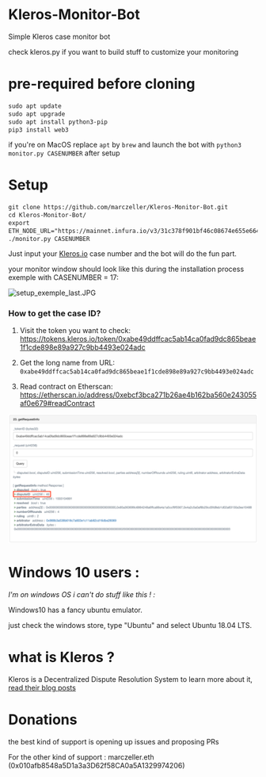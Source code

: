 # Kleros-Monitor-Bot
Simple Kleros case monitor bot

check kleros.py if you want to build stuff to customize your monitoring

# pre-required before cloning
```
sudo apt update
sudo apt upgrade
sudo apt install python3-pip
pip3 install web3
```
if you're on MacOS replace `apt` by `brew` and launch the bot with `python3 monitor.py CASENUMBER` after setup

# Setup
```
git clone https://github.com/marczeller/Kleros-Monitor-Bot.git
cd Kleros-Monitor-Bot/
export ETH_NODE_URL="https://mainnet.infura.io/v3/31c378f901bf46c08674e655e6640287"
./monitor.py CASENUMBER
```
Just input your [Kleros.io](https://kleros.io) case number and the bot will do the fun part.

your monitor window should look like this during the installation process exemple with CASENUMBER = 17:

![setup_exemple_last.JPG](https://github.com/marczeller/Kleros-Monitor-Bot/blob/master/setup_exemple_last.JPG)

### How to get the case ID?

1. Visit the token you want to check: https://tokens.kleros.io/token/0xabe49ddffcac5ab14ca0fad9dc865beae1f1cde898e89a927c9bb4493e024adc

2. Get the long name from URL: `0xabe49ddffcac5ab14ca0fad9dc865beae1f1cde898e89a927c9bb4493e024adc`


3. Read contract on Etherscan: https://etherscan.io/address/0xebcf3bca271b26ae4b162ba560e243055af0e679#readContract

![](etherscan_dispute_id.png?raw=true)


# Windows 10 users :

*I'm on windows OS i can't do stuff like this ! :*

Windows10 has a fancy ubuntu emulator.

just check the windows store, type "Ubuntu" and select Ubuntu 18.04 LTS.

# what is Kleros ?

Kleros is a Decentralized Dispute Resolution System to learn more about it, [read their blog posts](https://blog.kleros.io/)

# Donations
the best kind of support is opening up issues and proposing PRs

For the other kind of support : marczeller.eth (0x010afb8548a5D1a3a3D62f58CA0a5A1329974206)
